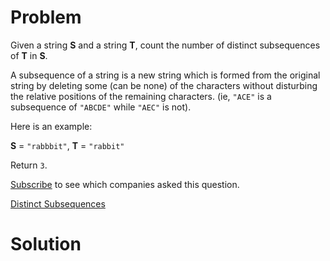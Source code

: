 
# Problem

Given a string **S** and a string **T**, count the number of distinct
subsequences of **T** in **S**.

A subsequence of a string is a new string which is formed from the original
string by deleting some (can be none) of the characters without disturbing the
relative positions of the remaining characters. (ie, `"ACE"` is a subsequence
of `"ABCDE"` while `"AEC"` is not).

Here is an example:

**S** = `"rabbbit"`, **T** = `"rabbit"`

Return `3`.

[Subscribe](/subscribe/) to see which companies asked this question.



[Distinct Subsequences](https://leetcode.com/problems/distinct-subsequences)

# Solution



